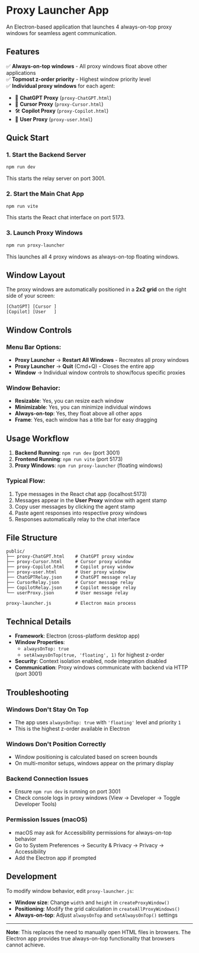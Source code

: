 # Proxy Launcher App

An Electron-based application that launches 4 always-on-top proxy windows for seamless agent communication.

## Features

✅ **Always-on-top windows** - All proxy windows float above other applications  
✅ **Topmost z-order priority** - Highest window priority level  
✅ **Individual proxy windows** for each agent:

- 🧠 **ChatGPT Proxy** (`proxy-ChatGPT.html`)
- 🤖 **Cursor Proxy** (`proxy-Cursor.html`)
- 🛠️ **Copilot Proxy** (`proxy-Copilot.html`)
- 👤 **User Proxy** (`proxy-user.html`)

## Quick Start

### 1. Start the Backend Server

```bash
npm run dev
```

This starts the relay server on port 3001.

### 2. Start the Main Chat App

```bash
npm run vite
```

This starts the React chat interface on port 5173.

### 3. Launch Proxy Windows

```bash
npm run proxy-launcher
```

This launches all 4 proxy windows as always-on-top floating windows.

## Window Layout

The proxy windows are automatically positioned in a **2x2 grid** on the right side of your screen:

```
[ChatGPT] [Cursor ]
[Copilot] [User   ]
```

## Window Controls

### Menu Bar Options:

- **Proxy Launcher** → **Restart All Windows** - Recreates all proxy windows
- **Proxy Launcher** → **Quit** (Cmd+Q) - Closes the entire app
- **Window** → Individual window controls to show/focus specific proxies

### Window Behavior:

- **Resizable**: Yes, you can resize each window
- **Minimizable**: Yes, you can minimize individual windows
- **Always-on-top**: Yes, they float above all other apps
- **Frame**: Yes, each window has a title bar for easy dragging

## Usage Workflow

1. **Backend Running**: `npm run dev` (port 3001)
2. **Frontend Running**: `npm run vite` (port 5173)
3. **Proxy Windows**: `npm run proxy-launcher` (floating windows)

### Typical Flow:

1. Type messages in the React chat app (localhost:5173)
2. Messages appear in the **User Proxy** window with agent stamp
3. Copy user messages by clicking the agent stamp
4. Paste agent responses into respective proxy windows
5. Responses automatically relay to the chat interface

## File Structure

```
public/
├── proxy-ChatGPT.html    # ChatGPT proxy window
├── proxy-Cursor.html     # Cursor proxy window
├── proxy-Copilot.html    # Copilot proxy window
├── proxy-user.html       # User proxy window
├── ChatGPTRelay.json     # ChatGPT message relay
├── CursorRelay.json      # Cursor message relay
├── CopilotRelay.json     # Copilot message relay
└── userProxy.json        # User message relay

proxy-launcher.js         # Electron main process
```

## Technical Details

- **Framework**: Electron (cross-platform desktop app)
- **Window Properties**:
  - `alwaysOnTop: true`
  - `setAlwaysOnTop(true, 'floating', 1)` for highest z-order
- **Security**: Context isolation enabled, node integration disabled
- **Communication**: Proxy windows communicate with backend via HTTP (port 3001)

## Troubleshooting

### Windows Don't Stay On Top

- The app uses `alwaysOnTop: true` with `'floating'` level and priority `1`
- This is the highest z-order available in Electron

### Windows Don't Position Correctly

- Window positioning is calculated based on screen bounds
- On multi-monitor setups, windows appear on the primary display

### Backend Connection Issues

- Ensure `npm run dev` is running on port 3001
- Check console logs in proxy windows (View → Developer → Toggle Developer Tools)

### Permission Issues (macOS)

- macOS may ask for Accessibility permissions for always-on-top behavior
- Go to System Preferences → Security & Privacy → Privacy → Accessibility
- Add the Electron app if prompted

## Development

To modify window behavior, edit `proxy-launcher.js`:

- **Window size**: Change `width` and `height` in `createProxyWindow()`
- **Positioning**: Modify the grid calculation in `createAllProxyWindows()`
- **Always-on-top**: Adjust `alwaysOnTop` and `setAlwaysOnTop()` settings

---

**Note**: This replaces the need to manually open HTML files in browsers. The Electron app provides true always-on-top functionality that browsers cannot achieve.
